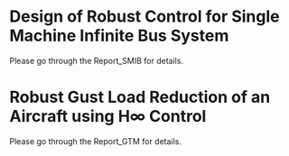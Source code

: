 # Design of Robust Control for Single Machine Infinite Bus System
Please go through the Report_SMIB for details.

# Robust Gust Load Reduction of an Aircraft using H∞ Control
Please go through the Report_GTM for details.
